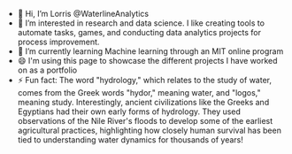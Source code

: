 - 👋 Hi, I’m Lorris @WaterlineAnalytics
- 👀 I’m interested in research and data science. I like creating tools to automate tasks, games, and conducting data analytics projects for process improvement.
- 🌱 I’m currently learning Machine learning through an MIT online program
- 😄 I'm using this page to showcase the different projects I have worked on as a portfolio
- ⚡ Fun fact: The word "hydrology," which relates to the study of water, comes from the Greek words "hydor," meaning water, and "logos," meaning study. Interestingly, ancient civilizations like the Greeks and Egyptians had their own early forms of hydrology. They used observations of the Nile River's floods to develop some of the earliest agricultural practices, highlighting how closely human survival has been tied to understanding water dynamics for thousands of years!

<!---
WaterlineAnalytics/WaterlineAnalytics is a ✨ special ✨ repository because its `README.md` (this file) appears on your GitHub profile.
You can click the Preview link to take a look at your changes.
--->
